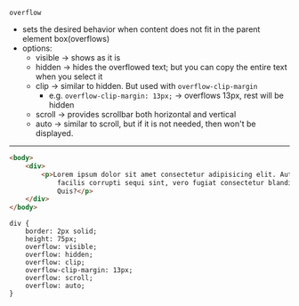 `overflow`
- sets the desired behavior when content does not fit in the parent element box(overflows)
- options:
	- visible -> shows as it is
	- hidden -> hides the overflowed text; but you can copy the entire text when you select it
	- clip -> similar to hidden. But used with `overflow-clip-margin`
		- e.g. `overflow-clip-margin: 13px;` -> overflows 13px, rest will be hidden
	- scroll -> provides scrollbar both horizontal and vertical
	- auto -> similar to scroll, but if it is not needed, then won't be displayed.

<hr>

```html
<body>
    <div>
        <p>Lorem ipsum dolor sit amet consectetur adipisicing elit. Autem officiis dolores cum. Sed, quisquam quam quos
            facilis corrupti sequi sint, vero fugiat consectetur blanditiis deleniti consequuntur illo quo numquam.
            Quis?</p>
    </div>
</body>
```


```
div {
    border: 2px solid;
    height: 75px;
    overflow: visible;
    overflow: hidden;
    overflow: clip;
	overflow-clip-margin: 13px;
	overflow: scroll;
    overflow: auto;
}
```